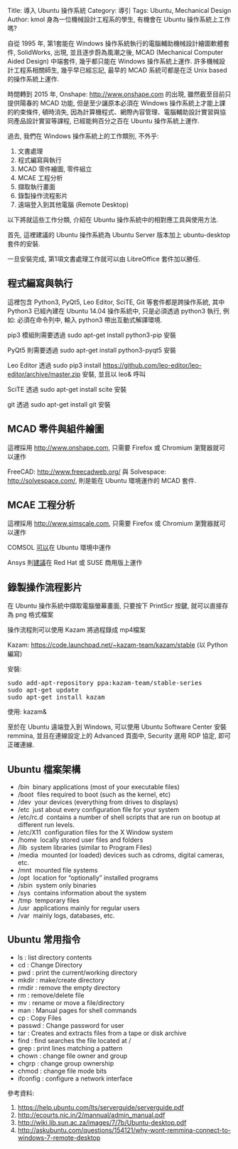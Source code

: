 Title: 導入 Ubuntu 操作系統
Category: 導引
Tags: Ubuntu, Mechanical Design
Author: kmol
身為一位機械設計工程系的學生, 有機會在 Ubuntu 操作系統上工作嗎?

<!-- PELICAN_END_SUMMARY -->

自從 1995 年, 第1套能在 Windows 操作系統執行的電腦輔助機械設計繪圖軟體套件, SolidWorks, 出現, 並且逐步蔚為風潮之後,  MCAD (Mechanical Computer Aided Design) 中端套件, 幾乎都只能在 Windows 操作系統上運作. 許多機械設計工程系相關師生, 幾乎早已經忘記, 最早的 MCAD 系統可都是在泛 Unix based 的操作系統上運作.

時間轉到 2015 年, Onshape: <http://www.onshape.com> 的出現, 雖然截至目前只提供陽春的 MCAD 功能, 但是至少讓原本必須在 Windows 操作系統上才能上課的約束條件, 頓時消失, 因為計算機程式、網際內容管理、電腦輔助設計實習與協同產品設計實習等課程, 已經能夠百分之百在 Ubuntu 操作系統上運作.

過去, 我們在 Windows 操作系統上的工作類別, 不外乎:

1. 文書處理
2. 程式編寫與執行
3. MCAD 零件繪圖, 零件組立
4. MCAE 工程分析
5. 擷取執行畫面
6. 錄製操作流程影片
7. 遠端登入到其他電腦 (Remote Desktop)

以下將就這些工作分類, 介紹在 Ubuntu 操作系統中的相對應工具與使用方法.

首先, 這裡建議的 Ubuntu 操作系統為 Ubuntu Server 版本加上 ubuntu-desktop 套件的安裝.

一旦安裝完成, 第1項文書處理工作就可以由 LibreOffice 套件加以勝任.

## 程式編寫與執行

這裡包含 Python3, PyQt5, Leo Editor, SciTE, Git 等套件都是跨操作系統, 其中 Python3  已經內建在 Ubuntu 14.04 操作系統中, 只是必須透過 python3 執行, 例如: 必須在命令列中, 輸入 python3 帶出互動式解譯環境.

pip3 模組則需要透過 sudo apt-get install python3-pip 安裝

PyQt5 則需要透過 sudo apt-get install python3-pyqt5 安裝

Leo Editor 透過 sudo pip3 install https://github.com/leo-editor/leo-editor/archive/master.zip 安裝, 並且以 leo& 呼叫

SciTE 透過 sudo apt-get install scite 安裝

git 透過 sudo apt-get install git 安裝

## MCAD 零件與組件繪圖

這裡採用 <http://www.onshape.com>, 只需要 Firefox 或 Chromium 瀏覽器就可以運作

FreeCAD: <http://www.freecadweb.org/> 與 Solvespace: <http://solvespace.com/>, 則是能在 Ubuntu 環境運作的 MCAD 套件.

## MCAE 工程分析

這裡採用 <http://www.simscale.com>, 只需要 Firefox 或 Chromium 瀏覽器就可以運作

COMSOL <a href="https://www.comsol.com/system-requirements">可以</a>在 Ubuntu 環境中運作

Ansys 則<a href="http://www.ansys.com/-/media/Ansys/corporate/files/pdf/solutions/it-professionals/platform-support/platformsupportansys162stategyandplans.pdf?la=en">建議</a>在 Red Hat 或 SUSE 商用版上運作

## 錄製操作流程影片

在 Ubuntu 操作系統中擷取電腦螢幕畫面, 只要按下 PrintScr 按鍵, 就可以直接存為 png 格式檔案

操作流程則可以使用 Kazam 將過程錄成 mp4檔案

Kazam: <https://code.launchpad.net/~kazam-team/kazam/stable> (以 Python 編寫)

安裝:

<pre class="brush: python">
sudo add-apt-repository ppa:kazam-team/stable-series
sudo apt-get update
sudo apt-get install kazam
</pre>

使用: kazam&

至於在 Ubuntu 遠端登入到 Windows, 可以使用 Ubuntu Software Center 安裝 remmina, 並且在連線設定上的 Advanced 頁面中, Security 選用 RDP 協定, 即可正確連線.

## Ubuntu 檔案架構

* /bin ­­ binary applications (most of your executable files) 
* /boot ­­ files required to boot (such as the kernel, etc) 
* /dev ­­ your devices (everything from drives to displays) 
* /etc ­­ just about every configuration file for your system 
* /etc/rc.d ­­ contains a number of shell scripts that are run on bootup at different run levels. 
* /etc/X11 ­­ configuration files for the X Window system 
* /home ­­ locally stored user files and folders 
* /lib ­­ system libraries (similar to Program Files) 
* /media ­­ mounted (or loaded) devices such as cdroms, digital cameras, etc. 
* /mnt ­­ mounted file systems 
* /opt ­­ location for “optionally” installed programs 
* /sbin ­­ system ­only binaries
* /sys ­­ contains information about the system 
* /tmp ­­ temporary files 
* /usr ­­ applications mainly for regular users 
* /var ­­ mainly logs, databases, etc. 

## Ubuntu 常用指令

* ls : list directory contents
* cd : Change Directory
* pwd : print the current/working directory
* mkdir : make/create directory
* rmdir : remove the empty directory
* rm : remove/delete file
* mv : rename or move a file/directory
* man : Manual pages for shell commands
* cp : Copy Files
* passwd : Change password for user
* tar : Creates and extracts files from a tape or disk archive
* find :  find searches the file located at /
* grep :  print lines matching a pattern
* chown :  change file owner and group
* chgrp :  change group ownership
* chmod :  change file mode bits
* ifconfig :  configure a network interface

參考資料:

1. <a href="https://help.ubuntu.com/lts/serverguide/serverguide.pdf">https://help.ubuntu.com/lts/serverguide/serverguide.pdf</a>
2. <a href="http://ecourts.nic.in/2/mannual/admin_manual.pdf">http://ecourts.nic.in/2/mannual/admin_manual.pdf</a>
3. <a href="http://wiki.lib.sun.ac.za/images/7/7b/Ubuntu-desktop.pdf">http://wiki.lib.sun.ac.za/images/7/7b/Ubuntu-desktop.pdf</a>
4. <a href="http://askubuntu.com/questions/154121/why-wont-remmina-connect-to-windows-7-remote-desktop">http://askubuntu.com/questions/154121/why-wont-remmina-connect-to-windows-7-remote-desktop</a>





